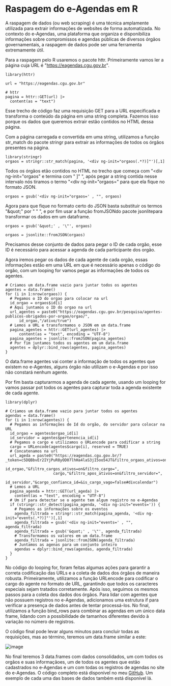 # Raspagem do e-Agendas em R

A raspagem de dados (ou web scraping) é uma técnica amplamente utilizada para extrair informações de websites de forma automatizada. No contexto do e-Agendas, uma plataforma que organiza e disponibiliza informações sobre compromissos e agendas públicas de diversos órgãos governamentais, a raspagem de dados pode ser uma ferramenta extremamente útil.

Para a raspagem pelo R usaremos o pacote httr. Primeiramente vamos ler a página cuja URL é "https://eagendas.cgu.gov.br".

```{r}
library(httr)

url = "https://eagendas.cgu.gov.br"

# httr
pagina = httr::GET(url) |> 
  content(as = "text")
```
Esse trecho de código faz uma requisição GET para a URL especificada e transforma o conteúdo da página em uma string completa. Fazemos isso porque os dados que queremos extrair estão contidos no HTML dessa página.

Com a página carregada e convertida em uma string, utilizamos a função str_match do pacote stringr para extrair as informações de todos os órgãos presentes na página.
```{r}
library(stringr)
orgaos = stringr::str_match(pagina, '<div ng-init="orgaos(.*?)]"')[,1]
```
Todos os órgãos etão contidos no HTML no trecho que começa com "<div ng-init="orgaos" e termina com " ]" ", após pegar a string contida nesse intervalo nós tiramos o termo "<div ng-init="orgaos=" para que ela fique no formato JSON.
```
orgaos = gsub('<div ng-init="orgaos=' , "", orgaos)
```
Agora para que fique no formato certo do JSON basta substituir os termos "\&quot;" por " " ", e por fim usar a função fromJSONdo pacote jsonlitepara transformar os dados em um dataframe.
```{r}
orgaos = gsub('&quot;' , '\"', orgaos)

orgaos = jsonlite::fromJSON(orgaos)
```
Precisamos desse conjunto de dados para pegar o ID de cada orgão, esse ID é necessário para acessar a agenda de cada participante dos orgão.

Agora iremos pegar os dados de cada agente de cada orgão, essas informações estão em uma URL em que é necessário apenas o código do orgão, com um looping for vamos pegar as informações de todos os agentes.
```{r}
# Criamos um data.frame vazio para juntar todos os agentes
agentes = data.frame()
for (i in 1:nrow(orgaos)) {
  # Pegamos o ID do orgao para colocar na url
  id_orgao = orgaos$id[i]
  # Aqui juntamos o ID do orgao na url 
  url_agentes = paste0("https://eagendas.cgu.gov.br/pesquisa/agentes-publicos-obrigados-por-orgao/orgao/", 
      id_orgao,"/ativo/true")
  # Lemos a URL e transformamos o JSON em um data.frame
  pagina_agentes = httr::GET(url_agentes) |> 
      content(as = "text", encoding = "UTF-8")
  pagina_agentes = jsonlite::fromJSON(pagina_agentes)
  # Por fim juntamos todos os agentes em um data.frame
  agentes = dplyr::bind_rows(agentes, pagina_agentes)
}
```
O data.frame agentes vai conter a informação de todos os agentes que existem no e-Agentes, alguns órgão não utilizam o e-Agendas e por isso não constará nenhum agente.

Por fim basta capturarmos a agenda de cada agente, usando um looping for vamos passar pot todos os agentes para capturar toda a agenda existente de cada agente.
```{r}
library(dplyr)

# Criamos um data.frame vazio para juntar todos os agentes
agendas = data.frame()
for (i in 1:nrow(agentes)) {
  # Pegamos as informações de Id do orgão, do servidor para colocar na URL
  id_orgao = agentes$orgao_id[i]
  id_servidor = agentes$pertenencia_id[i]
  # Pegamos o cargo e utilizamos o URLencode para codificar a string 
  cargo = URLencode(agentes$cargo[i], reserved = TRUE)
  # Concatenamos na url
  url_ageda = paste0("https://eagendas.cgu.gov.br/?_token=c5DQBbvEr2IYjPuR8yOD07lhHa4laS3jI5oo54JT&filtro_orgaos_ativos=on&filtro_orgao=",
                     id_orgao,"&filtro_cargos_ativos=on&filtro_cargo=",
                     cargo,"&filtro_apos_ativos=on&filtro_servidor=",
                     id_servidor,"&cargo_confianca_id=&is_cargo_vago=false#divcalendar")
  # Lemos a URL
  pagina_agenda = httr::GET(url_ageda) |> 
    content(as = "text", encoding = "UTF-8")
  # Um if para detectar se o agente tem algum registro no e-Agendas
  if (stringr::str_detect(pagina_agenda, '<div ng-init="events=')) {
    # Pegamos as informações sobre os eventos
    agenda_filtrada = stringr::str_match(pagina_agenda, '<div ng-init="events(.*?)]"')[,1]
    agenda_filtrada = gsub('<div ng-init="events=' , "", agenda_filtrada)
    agenda_filtrada = gsub('&quot;' , '\"', agenda_filtrada)
    # Transformamos os valores em um data.frame
    agenda_filtrada = jsonlite::fromJSON(agenda_filtrada)
    # Juntamos as agenas para um conjunto inteiro
    agendas = dplyr::bind_rows(agendas, agenda_filtrada) 
  }
}
```
No código do looping for, foram feitas algumas ações para garantir a correta codificação das URLs e a coleta de dados dos órgãos de maneira robusta. Primeiramente, utilizamos a função URLencode para codificar o cargo do agente no formato de URL, garantindo que todos os caracteres especiais sejam tratados corretamente. Após isso, seguimos os mesmos passos para a coleta dos dados dos órgãos. Para lidar com agentes que não possuem registros no e-Agendas, adicionamos uma estrutura if para verificar a presença de dados antes de tentar processá-los. No final, utilizamos a função bind_rows para combinar as agendas em um único data frame, lidando com a possibilidade de tamanhos diferentes devido à variação no número de registros.

O código final pode levar alguns minutos para concluir todas as requisições, mas ao término, teremos um data.frame similar a este:

![image](https://github.com/vinitostes01/e-Agendas/assets/89874338/f7bebe98-68e9-44a1-b6cd-694803f5f6ac)

No final teremos 3 data.frames com dados consolidados, um com todos os orgãos e suas informaçãoes, um de todos os agentes que estão cadastrados no e-Agendas e um com todas os registros de agendas no site do e-Agendas. O código completo está disponível no meu [GitHub](https://github.com/vinitostes01/e-Agendas/blob/245c2c9a81737c7af7ed6e81962a4026198169d4/Coleta_e_Agendas.R). Um exemplo de cada uma das bases de dados também está disponível lá.
